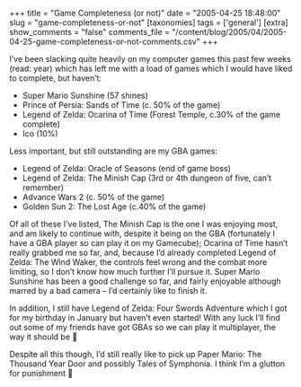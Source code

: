+++
title = "Game Completeness (or not)"
date = "2005-04-25 18:48:00"
slug = "game-completeness-or-not"
[taxonomies]
tags = ['general']
[extra]
show_comments = "false"
comments_file = "/content/blog/2005/04/2005-04-25-game-completeness-or-not-comments.csv"
+++

I’ve been slacking quite heavily on my computer games this past few weeks (read: year) which has left me with a load of games which I would have liked to complete, but haven’t:

- Super Mario Sunshine (57 shines)
- Prince of Persia: Sands of Time (c. 50% of the game)
- Legend of Zelda: Ocarina of Time (Forest Temple, c.30% of the game complete)
- Ico (10%)

Less important, but still outstanding are my GBA games:

- Legend of Zelda: Oracle of Seasons (end of game boss)
- Legend of Zelda: The Minish Cap (3rd or 4th dungeon of five, can’t remember)
- Advance Wars 2 (c. 50% of the game)
- Golden Sun 2: The Lost Age (c.40% of the game)

Of all of these I’ve listed, The Minish Cap is the one I was enjoying most, and am likely to continue with, despite it being on the GBA (fortunately I have a GBA player so can play it on my Gamecube); Ocarina of Time hasn’t really grabbed me so far, and, because I’d already completed Legend of Zelda: The Wind Waker, the controls feel wrong and the combat more limiting, so I don’t know how much further I’ll pursue it. Super Mario Sunshine has been a good challenge so far, and fairly enjoyable although marred by a bad camera – I’d certainly like to finish it.

In addition, I still have Legend of Zelda: Four Swords Adventure which I got for my birthday in January but haven’t even started! With any luck I’ll find out some of my friends have got GBAs so we can play it multiplayer, the way it should be 🙂

Despite all this though, I’d still really like to pick up Paper Mario: The Thousand Year Door and possibly Tales of Symphonia. I think I’m a glutton for punishment 🙁
